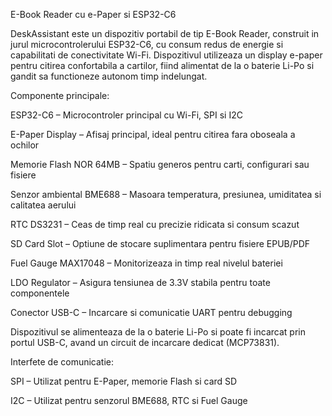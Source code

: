 E-Book Reader cu e-Paper si ESP32-C6

DeskAssistant este un dispozitiv portabil de tip E-Book Reader, construit in jurul microcontrolerului ESP32-C6, cu consum redus de energie si capabilitati de conectivitate Wi-Fi. Dispozitivul utilizeaza un display e-paper pentru citirea confortabila a cartilor, fiind alimentat de la o baterie Li-Po si gandit sa functioneze autonom timp indelungat.

Componente principale:

ESP32-C6 – Microcontroler principal cu Wi-Fi, SPI si I2C

E-Paper Display – Afisaj principal, ideal pentru citirea fara oboseala a ochilor

Memorie Flash NOR 64MB – Spatiu generos pentru carti, configurari sau fisiere

Senzor ambiental BME688 – Masoara temperatura, presiunea, umiditatea si calitatea aerului

RTC DS3231 – Ceas de timp real cu precizie ridicata si consum scazut

SD Card Slot – Optiune de stocare suplimentara pentru fisiere EPUB/PDF

Fuel Gauge MAX17048 – Monitorizeaza in timp real nivelul bateriei

LDO Regulator – Asigura tensiunea de 3.3V stabila pentru toate componentele

Conector USB-C – Incarcare si comunicatie UART pentru debugging

Dispozitivul se alimenteaza de la o baterie Li-Po si poate fi incarcat prin portul USB-C, avand un circuit de incarcare dedicat (MCP73831).

Interfete de comunicatie:

SPI – Utilizat pentru E-Paper, memorie Flash si card SD

I2C – Utilizat pentru senzorul BME688, RTC si Fuel Gauge